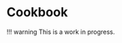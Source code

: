 # Cookbook

!!! warning
    This is a work in progress.
<!--
The following recipes are available:

- Set up logfire on an existent project
<!--
1. Add logfire.configure() to your code.
2. Run `logfire inspect` to check all the opentelemetry instrumentation packages available.
3. Add the instrumentation packages you want to use to your project.
 -->
<!-- - Machine learning project -->
